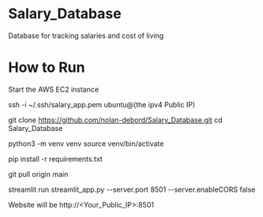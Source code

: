# Salary_Database
Database for tracking salaries and cost of living

# How to Run
Start the AWS EC2 instance

ssh -i ~/.ssh/salary_app.pem ubuntu@(the ipv4 Public IP)

git clone https://github.com/nolan-debord/Salary_Database.git
cd Salary_Database

python3 -m venv venv
source venv/bin/activate

pip install -r requirements.txt

git pull origin main

streamlit run streamlit_app.py --server.port 8501 --server.enableCORS false

Website will be http://<Your_Public_IP>:8501
